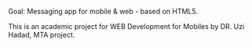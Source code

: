 Goal: Messaging app for mobile & web - based on HTML5.

This is an academic project for WEB Development for Mobiles by DR. Uzi Hadad, MTA project.